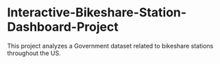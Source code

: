 # Interactive-Bikeshare-Station-Dashboard-Project
This project analyzes a Government dataset related to bikeshare stations throughout the US.
